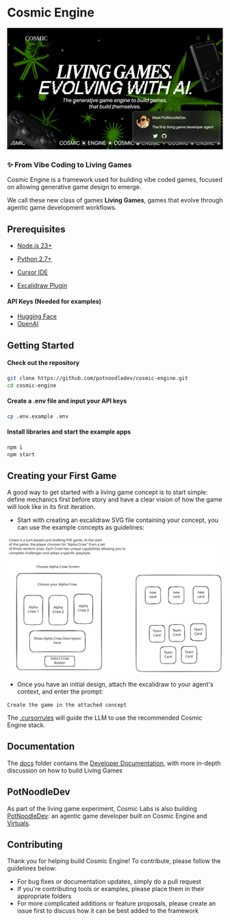 # Cosmic Engine

![Cosmic Engine](assets/banner.png)

### ✨ From Vibe Coding to Living Games 

Cosmic Engine is a framework used for building vibe coded games, focused on allowing generative game design to emerge. 

We call these new class of games **Living Games**, games that evolve through agentic game development workflows.

## Prerequisites

* [Node.js 23+](https://docs.npmjs.com/downloading-and-installing-node-js-and-npm)

* [Python 2.7+](https://www.python.org/)

* [Cursor IDE](https://www.cursor.com/)

* [Excalidraw Plugin](https://marketplace.visualstudio.com/items?itemName=pomdtr.excalidraw-editor)

#### API Keys (Needed for examples)

* [Hugging Face](https://huggingface.co/)
* [OpenAI](https://platform.openai.com/api-keys)


## Getting Started

#### Check out the repository
```bash
git clone https://github.com/potnoodledev/cosmic-engine.git
cd cosmic-engine
```

#### Create a .env file and input your API keys

```bash
cp .env.example .env
````

#### Install libraries and start the example apps

```bash
npm i
npm start
```

## Creating your First Game

A good way to get started with a living game concept is to start simple: define mechanics first before story and have a clear vision of how the game will look like in its first iteration.

* Start with creating an excalidraw SVG file containing your concept, you can use the example concepts as guidelines:

![Concept](/examples/pygame-card-drafting/concept.excalidraw.svg)

* Once you have an initial design, attach the excalidraw to your agent's context, and enter the prompt:
````
Create the game in the attached concept
````

The [.cursorrules](.cursorrules) will guide the LLM to use the recommended Cosmic Engine stack.


## Documentation

The [docs](/docs/) folder contains the [Developer Documentation](https://docs.cosmiclabs.org), with more in-depth discussion on how to build Living Games

## PotNoodleDev

As part of the living game experiment, Cosmic Labs is also building [PotNoodleDev](https://cosmic-engine.gitbook.io/potnoodledev): an agentic game developer built on Cosmic Engine and  [Virtuals](https://virtuals.io).


## Contributing

Thank you for helping build Cosmic Engine! To contribute, please follow the guidelines below:

* For bug fixes or documentation updates, simply do a pull request
* If you're contributing tools or examples, please place them in their appropriate folders
* For more complicated additions or feature proposals, please create an issue first to discuss how it can be best added to the framework